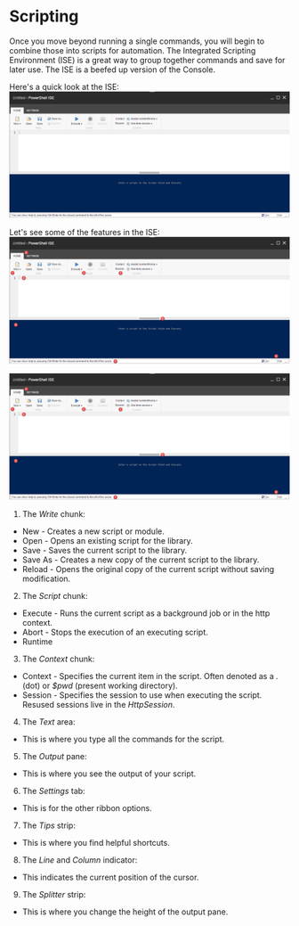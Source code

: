 # Scripting

Once you move beyond running a single commands, you will begin to combine those into scripts for automation.
The Integrated Scripting Environment (ISE) is a great way to group together commands and save for later use. The ISE is a beefed up version of the Console.

Here's a quick look at the ISE:
![ISE](images/screenshots/ise-empty.png)

Let's see some of the features in the ISE:
![ISE Home](images/screenshots/ise-home.png)

![ISE Home](images/screenshots/ise-home.png)

 1. The *Write* chunk:
  * New - Creates a new script or module.
  * Open - Opens an existing script for the library.
  * Save - Saves the current script to the library.
  * Save As - Creates a new copy of the current script to the library.
  * Reload - Opens the original copy of the current script without saving modification.
 2. The *Script* chunk:
  * Execute - Runs the current script as a background job or in the http context.
  * Abort - Stops the execution of an executing script.
  * Runtime
 3. The *Context* chunk:
  * Context - Specifies the current item in the script. Often denoted as a *.* (dot) or *$pwd* (present working directory).
  * Session - Specifies the session to use when executing the script. Resused sessions live in the *HttpSession*.
 4. The *Text* area:
  * This is where you type all the commands for the script.
 5. The *Output* pane:
  * This is where you see the output of your script.
 6. The *Settings* tab:
  * This is for the other ribbon options.
 7. The *Tips* strip:
  * This is where you find helpful shortcuts.
 8. The *Line* and *Column* indicator:
  * This indicates the current position of the cursor.
 9. The *Splitter* strip:
  * This is where you change the height of the output pane.
